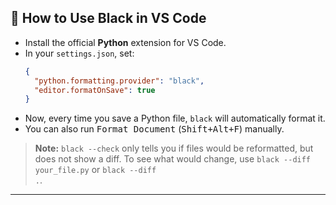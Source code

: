
## 🖤 How to Use Black in VS Code

- Install the official <b>Python</b> extension for VS Code.
- In your <code>settings.json</code>, set:
  ```json
  {
    "python.formatting.provider": "black",
    "editor.formatOnSave": true
  }
  ```
- Now, every time you save a Python file, <code>black</code> will automatically format it.
- You can also run <kbd>Format Document</kbd> (<kbd>Shift+Alt+F</kbd>) manually.

> **Note:**
> <code>black --check</code> only tells you if files would be reformatted, but does not show a diff.
> To see what would change, use <code>black --diff your_file.py</code> or <code>black --diff .</code>.

---